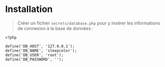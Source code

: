 # Installation
>
> Créer un fichier ``secrets/database.php`` pour y insérer les informations de connexion à la base de données :

    <?php

    define('DB_HOST', '127.0.0.1');
    define('DB_NAME', 'sleepcolor');
    define('DB_USER', 'root');
    define('DB_PASSWORD', '');
